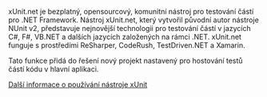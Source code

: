 ﻿xUnit.net je bezplatný, opensourcový, komunitní nástroj pro testování částí pro .NET Framework. Nástroj xUnit.net, který vytvořil původní autor nástroje NUnit v2, představuje nejnovější technologii pro testování částí v jazycích C#, F#, VB.NET a dalších jazycích založených na rámci .NET. xUnit.net funguje s prostředími ReSharper, CodeRush, TestDriven.NET a Xamarin. 

Tato funkce přidá do řešení nový projekt nastavený pro hostování testů částí kódu v hlavní aplikaci.

[Další informace o používání nástroje xUnit](https://xunit.github.io/)
